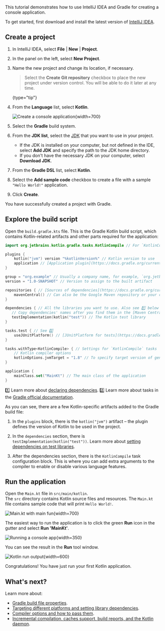 [//]: # (title: Get started with Gradle and Kotlin/JVM)

This tutorial demonstrates how to use IntelliJ IDEA and Gradle for creating a console application.

To get started, first download and install the latest version of [IntelliJ IDEA](https://www.jetbrains.com/idea/download/index.html).

## Create a project

1. In IntelliJ IDEA, select **File** | **New** | **Project**.
2. In the panel on the left, select **New Project**.
3. Name the new project and change its location, if necessary.

   > Select the **Create Git repository** checkbox to place the new project under version control. You will be able to do
   > it later at any time.
   >
   {type="tip"}

4. From the **Language** list, select **Kotlin**.

   ![Create a console application](jvm-new-gradle-project.png){width=700}

5. Select the **Gradle** build system.
6. From the **JDK list**, select the [JDK](https://www.oracle.com/java/technologies/downloads/) that you want to use in
   your project.
    * If the JDK is installed on your computer, but not defined in the IDE, select **Add JDK** and specify the path to the
      JDK home directory.
    * If you don't have the necessary JDK on your computer, select **Download JDK**.

7. From the **Gradle DSL** list, select **Kotlin**.
8. Select the **Add sample code** checkbox to create a file with a sample `"Hello World!"` application.
9. Click **Create**.

You have successfully created a project with Gradle.

## Explore the build script

Open the `build.gradle.kts` file. This is the Gradle Kotlin build script, which contains Kotlin-related artifacts and other parts required for the application:

```kotlin
import org.jetbrains.kotlin.gradle.tasks.KotlinCompile // For `KotlinCompile` task below

plugins {
    kotlin("jvm") version "%kotlinVersion%" // Kotlin version to use
    application // [Application plugin](https://docs.gradle.org/current/userguide/application_plugin.html) to add support for building CLI application in Java
}

group = "org.example" // Usually a company name, for example, `org.jetbrains`
version = "1.0-SNAPSHOT" // Version to assign to the built artifact

repositories { // [Sources of dependencies](https://docs.gradle.org/current/userguide/declaring_repositories.html)
    mavenCentral() // Can also be the Google Maven repository or your company's private repository
}

dependencies { // All the libraries you want to use. Also see 1️⃣ below the code
   // Copy dependencies' names after you find them in the [Maven Central Repository](https://search.maven.org/)
   testImplementation(kotlin("test")) // The Kotlin test library
}

tasks.test { // See 2️⃣
    useJUnitPlatform() // [JUnitPlatform for tests](https://docs.gradle.org/current/javadoc/org/gradle/api/tasks/testing/Test.html#useJUnitPlatform)
}

tasks.withType<KotlinCompile> { // Settings for `KotlinCompile` tasks
    // Kotlin compiler options
    kotlinOptions.jvmTarget = "1.8" // To specify target version of generated JVM bytecode
}

application {
    mainClass.set("MainKt") // The main class of the application
}
```

1️⃣ Learn more about [declaring dependencies](https://docs.gradle.org/current/userguide/declaring_dependencies.html).
2️⃣ Learn more about tasks in the [Gradle official documentation](https://docs.gradle.org/current/dsl/org.gradle.api.Task.html).

As you can see, there are a few Kotlin-specific artifacts added to the Gradle build file:

1. In the `plugins` block, there is the `kotlin("jvm")` artifact – the plugin defines the version of Kotlin to be used in the project.

2. In the `dependencies` section, there is `testImplementation(kotlin("test"))`. 
   Learn more about [setting dependencies on test libraries](gradle-configure.md#set-dependencies-on-test-libraries).

3. After the dependencies section, there is the `KotlinCompile` task configuration block.
   This is where you can add extra arguments to the compiler to enable or disable various language features.

## Run the application

Open the `Main.kt` file in `src/main/kotlin`.  
The `src` directory contains Kotlin source files and resources. The `Main.kt` file contains sample code that will print
`Hello World!`.

![Main.kt with main fun](jvm-main-kt-initial-gradle.png){width=700}

The easiest way to run the application is to click the green **Run** icon in the gutter and select **Run 'MainKt'**.

![Running a console app](jvm-run-app-gradle.png){width=350}

You can see the result in the **Run** tool window.

![Kotlin run output](jvm-output-gradle.png){width=600}

Congratulations! You have just run your first Kotlin application.

## What's next?

Learn more about:
* [Gradle build file properties](https://docs.gradle.org/current/dsl/org.gradle.api.Project.html#N14E9A).
* [Targeting different platforms and setting library dependencies](gradle-configure.md).
* [Compiler options and how to pass them](gradle-compiler-options.md).
* [Incremental compilation, caches support, build reports, and the Kotlin daemon](gradle-compilation-and-caches.md).